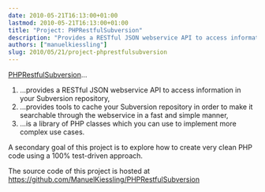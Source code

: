 ```yaml
---
date: 2010-05-21T16:13:00+01:00
lastmod: 2010-05-21T16:13:00+01:00
title: "Project: PHPRestfulSubversion"
description: "Provides a RESTful JSON webservice API to access information in your Subversion repository."
authors: ["manuelkiessling"]
slug: 2010/05/21/project-phprestfulsubversion
---
```


<p>
  <a href="https://github.com/ManuelKiessling/PHPRestfulSubversion">PHPRestfulSubversion</a>…
  </p><ol>
    <li>…provides a RESTful JSON webservice API to access information in your Subversion repository,</li>
    <li>…provides tools to cache your Subversion repository in order to make it searchable through the webservice in a fast and simple manner,</li>
    <li>…is a library of PHP classes which you can use to implement more complex use cases.</li>
  </ol>
<p></p>
<p>
  A secondary goal of this project is to explore how to create very clean PHP code using a 100% test-driven approach.
</p>
<p>
  The source code of this project is hosted at <a href="https://github.com/ManuelKiessling/PHPRestfulSubversion">https://github.com/ManuelKiessling/PHPRestfulSubversion</a>
</p>
